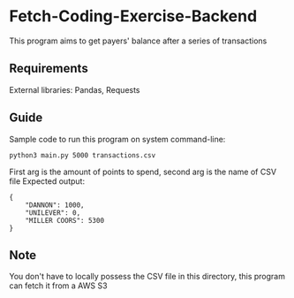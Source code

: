 # Fetch-Coding-Exercise-Backend
This program aims to get payers' balance after a series of transactions

## Requirements

External libraries: Pandas, Requests


## Guide
Sample code to run this program on system command-line:

    python3 main.py 5000 transactions.csv

First arg is the amount of points to spend, second arg is the name of CSV file
Expected output:

    {
        "DANNON": 1000,
        "UNILEVER": 0,
        "MILLER COORS": 5300
    }

## Note
You don't have to locally possess the CSV file in this directory, this program can fetch it from a AWS S3
